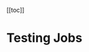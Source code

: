 <!-- 
Jobs
  Configuration
    Choosing a Storage Provider
      Same as {App}.Startup
      DbLite
    Services
      BackgroundServer should not be running

Asserting
  _.ShouldEnqueueOne<OrderCreatedJob>()
  var job = _.ShouldEnqueueOne<OrderCreatedJob>()
  job.OrderId.ShouldBe(456)
  _.ShouldEnqueueCount(1)
  
-->

[[toc]]

# Testing Jobs

